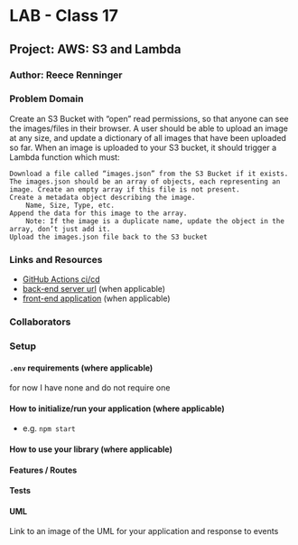 # LAB - Class 17

## Project: AWS: S3 and Lambda

### Author: Reece Renninger

### Problem Domain  

Create an S3 Bucket with “open” read permissions, so that anyone can see the images/files in their browser.
A user should be able to upload an image at any size, and update a dictionary of all images that have been uploaded so far.
When an image is uploaded to your S3 bucket, it should trigger a Lambda function which must:

    Download a file called “images.json” from the S3 Bucket if it exists.
    The images.json should be an array of objects, each representing an image. Create an empty array if this file is not present.
    Create a metadata object describing the image.
        Name, Size, Type, etc.
    Append the data for this image to the array.
        Note: If the image is a duplicate name, update the object in the array, don’t just add it.
    Upload the images.json file back to the S3 bucket

### Links and Resources

- [GitHub Actions ci/cd](https://github.com/rkgallaway/server-deployment-practice-d51/actions) 
- [back-end server url](http://xyz.com) (when applicable)
- [front-end application](http://xyz.com) (when applicable)

### Collaborators

### Setup

#### `.env` requirements (where applicable)

for now I have none and do not require one


#### How to initialize/run your application (where applicable)

- e.g. `npm start`

#### How to use your library (where applicable)

#### Features / Routes


#### Tests


#### UML

Link to an image of the UML for your application and response to events